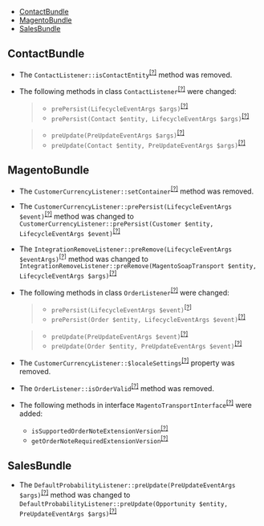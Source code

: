 - [ContactBundle](#contactbundle)
- [MagentoBundle](#magentobundle)
- [SalesBundle](#salesbundle)

ContactBundle
-------------
* The `ContactListener::isContactEntity`<sup>[[?]](https://github.com/oroinc/crm/tree/2.5.0/src/Oro/Bundle/ContactBundle/EventListener/ContactListener.php#L61 "Oro\Bundle\ContactBundle\EventListener\ContactListener::isContactEntity")</sup> method was removed.
* The following methods in class `ContactListener`<sup>[[?]](https://github.com/oroinc/crm/tree/2.6.0/src/Oro/Bundle/ContactBundle/EventListener/ContactListener.php#L32 "Oro\Bundle\ContactBundle\EventListener\ContactListener")</sup> were changed:
  > - `prePersist(LifecycleEventArgs $args)`<sup>[[?]](https://github.com/oroinc/crm/tree/2.5.0/src/Oro/Bundle/ContactBundle/EventListener/ContactListener.php#L31 "Oro\Bundle\ContactBundle\EventListener\ContactListener")</sup>
  > - `prePersist(Contact $entity, LifecycleEventArgs $args)`<sup>[[?]](https://github.com/oroinc/crm/tree/2.6.0/src/Oro/Bundle/ContactBundle/EventListener/ContactListener.php#L32 "Oro\Bundle\ContactBundle\EventListener\ContactListener")</sup>

  > - `preUpdate(PreUpdateEventArgs $args)`<sup>[[?]](https://github.com/oroinc/crm/tree/2.5.0/src/Oro/Bundle/ContactBundle/EventListener/ContactListener.php#L46 "Oro\Bundle\ContactBundle\EventListener\ContactListener")</sup>
  > - `preUpdate(Contact $entity, PreUpdateEventArgs $args)`<sup>[[?]](https://github.com/oroinc/crm/tree/2.6.0/src/Oro/Bundle/ContactBundle/EventListener/ContactListener.php#L42 "Oro\Bundle\ContactBundle\EventListener\ContactListener")</sup>


MagentoBundle
-------------
* The `CustomerCurrencyListener::setContainer`<sup>[[?]](https://github.com/oroinc/crm/tree/2.5.0/src/Oro/Bundle/MagentoBundle/EventListener/CustomerCurrencyListener.php#L28 "Oro\Bundle\MagentoBundle\EventListener\CustomerCurrencyListener::setContainer")</sup> method was removed.
* The `CustomerCurrencyListener::prePersist(LifecycleEventArgs $event)`<sup>[[?]](https://github.com/oroinc/crm/tree/2.5.0/src/Oro/Bundle/MagentoBundle/EventListener/CustomerCurrencyListener.php#L36 "Oro\Bundle\MagentoBundle\EventListener\CustomerCurrencyListener")</sup> method was changed to `CustomerCurrencyListener::prePersist(Customer $entity, LifecycleEventArgs $event)`<sup>[[?]](https://github.com/oroinc/crm/tree/2.6.0/src/Oro/Bundle/MagentoBundle/EventListener/CustomerCurrencyListener.php#L29 "Oro\Bundle\MagentoBundle\EventListener\CustomerCurrencyListener")</sup>
* The `IntegrationRemoveListener::preRemove(LifecycleEventArgs $eventArgs)`<sup>[[?]](https://github.com/oroinc/crm/tree/2.5.0/src/Oro/Bundle/MagentoBundle/EventListener/IntegrationRemoveListener.php#L31 "Oro\Bundle\MagentoBundle\EventListener\IntegrationRemoveListener")</sup> method was changed to `IntegrationRemoveListener::preRemove(MagentoSoapTransport $entity, LifecycleEventArgs $args)`<sup>[[?]](https://github.com/oroinc/crm/tree/2.6.0/src/Oro/Bundle/MagentoBundle/EventListener/IntegrationRemoveListener.php#L32 "Oro\Bundle\MagentoBundle\EventListener\IntegrationRemoveListener")</sup>
* The following methods in class `OrderListener`<sup>[[?]](https://github.com/oroinc/crm/tree/2.6.0/src/Oro/Bundle/MagentoBundle/EventListener/OrderListener.php#L37 "Oro\Bundle\MagentoBundle\EventListener\OrderListener")</sup> were changed:
  > - `prePersist(LifecycleEventArgs $event)`<sup>[[?]](https://github.com/oroinc/crm/tree/2.5.0/src/Oro/Bundle/MagentoBundle/EventListener/OrderListener.php#L36 "Oro\Bundle\MagentoBundle\EventListener\OrderListener")</sup>
  > - `prePersist(Order $entity, LifecycleEventArgs $event)`<sup>[[?]](https://github.com/oroinc/crm/tree/2.6.0/src/Oro/Bundle/MagentoBundle/EventListener/OrderListener.php#L37 "Oro\Bundle\MagentoBundle\EventListener\OrderListener")</sup>

  > - `preUpdate(PreUpdateEventArgs $event)`<sup>[[?]](https://github.com/oroinc/crm/tree/2.5.0/src/Oro/Bundle/MagentoBundle/EventListener/OrderListener.php#L54 "Oro\Bundle\MagentoBundle\EventListener\OrderListener")</sup>
  > - `preUpdate(Order $entity, PreUpdateEventArgs $event)`<sup>[[?]](https://github.com/oroinc/crm/tree/2.6.0/src/Oro/Bundle/MagentoBundle/EventListener/OrderListener.php#L53 "Oro\Bundle\MagentoBundle\EventListener\OrderListener")</sup>

* The `CustomerCurrencyListener::$localeSettings`<sup>[[?]](https://github.com/oroinc/crm/tree/2.5.0/src/Oro/Bundle/MagentoBundle/EventListener/CustomerCurrencyListener.php#L18 "Oro\Bundle\MagentoBundle\EventListener\CustomerCurrencyListener::$localeSettings")</sup> property was removed.
* The `OrderListener::isOrderValid`<sup>[[?]](https://github.com/oroinc/crm/tree/2.5.0/src/Oro/Bundle/MagentoBundle/EventListener/OrderListener.php#L121 "Oro\Bundle\MagentoBundle\EventListener\OrderListener::isOrderValid")</sup> method was removed.
* The following methods in interface `MagentoTransportInterface`<sup>[[?]](https://github.com/oroinc/crm/tree/2.6.0/src/Oro/Bundle/MagentoBundle/Provider/Transport/MagentoTransportInterface.php#L240 "Oro\Bundle\MagentoBundle\Provider\Transport\MagentoTransportInterface")</sup> were added:
   - `isSupportedOrderNoteExtensionVersion`<sup>[[?]](https://github.com/oroinc/crm/tree/2.6.0/src/Oro/Bundle/MagentoBundle/Provider/Transport/MagentoTransportInterface.php#L240 "Oro\Bundle\MagentoBundle\Provider\Transport\MagentoTransportInterface::isSupportedOrderNoteExtensionVersion")</sup>
   - `getOrderNoteRequiredExtensionVersion`<sup>[[?]](https://github.com/oroinc/crm/tree/2.6.0/src/Oro/Bundle/MagentoBundle/Provider/Transport/MagentoTransportInterface.php#L268 "Oro\Bundle\MagentoBundle\Provider\Transport\MagentoTransportInterface::getOrderNoteRequiredExtensionVersion")</sup>

SalesBundle
-----------
* The `DefaultProbabilityListener::preUpdate(PreUpdateEventArgs $args)`<sup>[[?]](https://github.com/oroinc/crm/tree/2.5.0/src/Oro/Bundle/SalesBundle/EventListener/DefaultProbabilityListener.php#L33 "Oro\Bundle\SalesBundle\EventListener\DefaultProbabilityListener")</sup> method was changed to `DefaultProbabilityListener::preUpdate(Opportunity $entity, PreUpdateEventArgs $args)`<sup>[[?]](https://github.com/oroinc/crm/tree/2.6.0/src/Oro/Bundle/SalesBundle/EventListener/DefaultProbabilityListener.php#L34 "Oro\Bundle\SalesBundle\EventListener\DefaultProbabilityListener")</sup>

